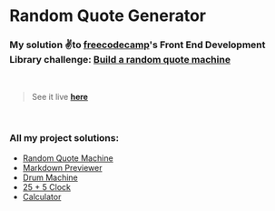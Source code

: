 # Random Quote Generator

### My solution ✌️to [freecodecamp](https://freecodecamp.org)'s Front End Development Library challenge: [Build a random quote machine](https://www.freecodecamp.org/learn/front-end-development-libraries/front-end-development-libraries-projects/build-a-random-quote-machine)
&nbsp;  
> See it live [**here**](https://88yomi.github.io/random-quotes)

&nbsp;  
### **All my project solutions:**
- [Random Quote Machine](https://github.com/88yomi/random-quotes)
- [Markdown Previewer](https://github.com/88yomi/markdown-previewer)
- [Drum Machine](https://github.com/88yomi/drum-machine)
- [25 + 5 Clock](https://github.com/88yomi/25-clock)
- [Calculator](https://github.com/88yomi/basic-calculator)